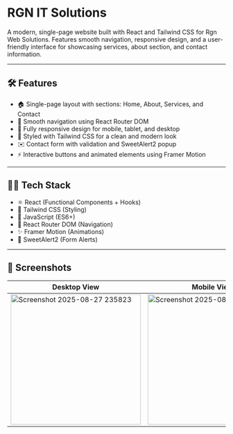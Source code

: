 # RGN IT Solutions

A modern, single-page website built with React and Tailwind CSS for Rgn Web Solutions. Features smooth navigation, responsive design, and a user-friendly interface for showcasing services, about section, and contact information.

---

## 🛠️ Features

- 🏠 Single-page layout with sections: Home, About, Services, and Contact
- 🔗 Smooth navigation using React Router DOM
- 📱 Fully responsive design for mobile, tablet, and desktop
- 🎨 Styled with Tailwind CSS for a clean and modern look
- ✉️ Contact form with validation and SweetAlert2 popup
- ⚡ Interactive buttons and animated elements using Framer Motion

---

## 🧑‍💻 Tech Stack

- ⚛️ React (Functional Components + Hooks)
- 🎨 Tailwind CSS (Styling)
- 📜 JavaScript (ES6+)
- 🔀 React Router DOM (Navigation)
- ✨ Framer Motion (Animations)
- 💌 SweetAlert2 (Form Alerts)

---

## 📸 Screenshots
| Desktop View                                                                                                                | Mobile View                                                                                                                |
| -------------------------------------------------------------------------------------------------------------------------- | --------------------------------------------------------------------------------------------------------------------------- |
|<img width="300" height="300" alt="Screenshot 2025-08-27 235823" src="https://github.com/user-attachments/assets/8d1fbe15-7fe5-4606-9ef8-a8c8b9a6b223" />|<img width="300" height="300" alt="Screenshot 2025-08-27 235836" src="https://github.com/user-attachments/assets/3bd304cb-5821-4f41-8b9c-bee2e979648d" />
